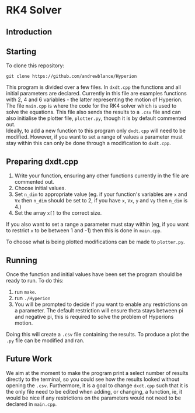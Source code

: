 # RK4 Solver

## Introduction


## Starting
To clone this repository:
```
git clone https://github.com/andrewblance/Hyperion
```

This program is divided over a few files. In ```dxdt.cpp``` the functions and all initial parameters are declared. Currently in this file are examples functions with 2, 4 and 6 variables - the latter representing the motion of Hyperion. The file ```main.cpp``` is where the code for the RK4 solver which is used to solve the equations. This file also sends the results to a ```.csv``` file and can also initialise the plotter file,  ```plotter.py```, though it is by default commented out.  
Ideally, to add a new function to this program only ```dxdt.cpp``` will need to be modified. However, if you want to set a range of values a parameter must stay within this can only be done through a modification to ```dxdt.cpp```.

## Preparing dxdt.cpp
   1. Write your function, ensuring any other functions currently in the file are commented out.
   2. Choose initial values.
   3. Set ```n_dim``` to appropriate value (eg. if your function's variables are ```x``` and ```Vx``` then ```n_dim``` should be set to 2, if you have ```x```, ```Vx```, ```y``` and ```Vy``` then ```n_dim``` is 4.)
   4. Set the array ```x[]``` to the correct size.

If you also want to set a range a parameter must stay within (eg, if you want to restrict ```x``` to be between 1 and -1) then this is done in ```main.cpp```.

To choose what is being plotted modifications can be made to ```plotter.py```.

## Running 
Once the function and initial values have been set the program should be ready to run. To do this:
   1. run ```make```.
   2. run ```./Hyperion```
   3. You will be prompted to decide if you want to enable any restrictions on a parameter. The default restriction will ensure theta stays between pi and negative pi, this is required to solve the problem of Hyperions motion.

Doing this will create a ```.csv``` file containing the results. 
To produce a plot the ```.py``` file can be modified and ran.

## Future Work
We aim at the moment to make the program print a select number of results directly to the terminal, so you could see how the results looked without opening the ```.csv```. Furthermore, it is a goal to change ```dxdt.cpp``` such that it is the only file need to be edited when adding, or changing, a function, ie, it would be nice if any restrictions on the parameters would not need to be declared in ```main.cpp```.






